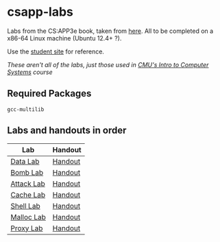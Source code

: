 # csapp-labs

Labs from the CS:APP3e book, taken from [here](http://csapp.cs.cmu.edu/3e/labs.html). All to be completed on a x86-64 Linux machine (Ubuntu 12.4+ ?).

Use the [student site](http://csapp.cs.cmu.edu/3e/students.html) for reference. 

_These aren't all of the labs, just those used in [CMU's Intro to Computer Systems](https://www.cs.cmu.edu/afs/cs/academic/class/15213-f15/www/schedule.html) course_

## Required Packages
```
gcc-multilib
```

## Labs and handouts in order
|Lab|Handout|
|---|---|
|[Data Lab](01-datalab) | [Handout](01-datalab/datalab.pdf)
|[Bomb Lab](02-bomb) | [Handout](02-bomb/cookie.pdf)
|[Attack Lab](03-attacklab) | [Handout](03-attacklab/attacklab.pdf)
|[Cache Lab](04-cachelab) | [Handout](04-cachelab/cachelab.pdf)
|[Shell Lab](05-shlab) | [Handout](05-shlab/shlab.pdf)
|[Malloc Lab](06-malloclab) | [Handout](06-malloclab/malloclab.pdf)
|[Proxy Lab](07-proxylab) | [Handout](07-proxylab/proxylab.pdf)
